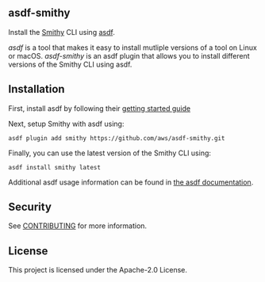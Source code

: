 ## asdf-smithy

Install the [Smithy](https://smithy.io) CLI using [asdf](https://asdf-vm.com).

*asdf* is a tool that makes it easy to install mutliple versions of a tool
on Linux or macOS. *asdf-smithy* is an asdf plugin that allows you to install
different versions of the Smithy CLI using asdf.


## Installation

First, install asdf by following their
[getting started guide](https://asdf-vm.com/guide/getting-started.html)

Next, setup Smithy with asdf using:

```
asdf plugin add smithy https://github.com/aws/asdf-smithy.git
```

Finally, you can use the latest version of the Smithy CLI using:

```
asdf install smithy latest
```

Additional asdf usage information can be found in
[the asdf documentation](https://asdf-vm.com/guide/getting-started.html#_4-install-a-plugin).


## Security

See [CONTRIBUTING](CONTRIBUTING.md#security-issue-notifications) for more information.

## License

This project is licensed under the Apache-2.0 License.

